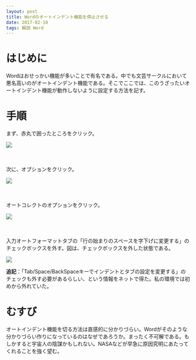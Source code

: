 ```yaml
---
layout: post
title: Wordのオートインデント機能を停止させる
date: 2017-02-10
tags: 解説 Word
---
```



# はじめに
Wordはおせっかい機能が多いことで有名である。中でも文芸サークルにおいて悪名高いのがオートインデント機能である。そこでここでは、このうざったいオートインデント機能が動作しないように設定する方法を記す。

# 手順

まず、赤丸で囲ったところをクリック。

![](/latex/assets/img/noautoindent1.png)

　

次に、オプションをクリック。

![](/latex/assets/img/noautoindent2.png)

　

オートコレクトのオプションをクリック。

![](/latex/assets/img/noautoindent3.png)

　

入力オートフォーマットタブの「行の始まりのスペースを字下げに変更する」のチェックボックスを外す。図は、チェックボックスを外した状態である。

![](/latex/assets/img/noautoindent4.png)

**追記**：「Tab/Space/BackSpaceキーでインデントとタブの設定を変更する」のチェックも外す必要があるらしい、という情報をネットで得た。私の環境では初めから外れていた。


# むすび
オートインデント機能を切る方法は直感的に分かりづらい。Wordがそのような分かりづらい作りになっているのはなぜであろうか。まったく不可解である。もしかすると宇宙人の陰謀かもしれない。NASAなどが早急に原因究明にあたってくれることを強く望む。

